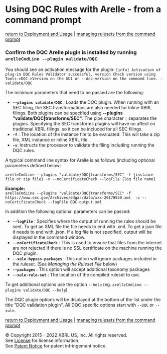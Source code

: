 # Using DQC Rules with Arelle - from a command prompt 
[return to Deployment and Usage](usage.md#using) | [managing rulesets from the command prompt](usage_rulesets.md)

### Confirm the DQC Arelle plugin is installed by running `arelleCmdLine --plugin validate/DQC`.

You should see an activation message for the plugin:
`
[info] Activation of plug-in DQC Rules Validator successful, version Check version using Tools->DQC->Version on the GUI or --dqc-version on the command line. - validate/DQC
`  

The minimum parameters that need to be passed are the following:
* **`--plugins validate/DQC`** : Loads the DQC plugin. When running with an SEC filing, the SEC transformations are also needed for Inline XBRL filings. Both plugins can be specified using **--plugins "validate/DQC|transforms/SEC"**. The pipe character `|` separates the plugins. Specifying the SEC transforms plugins will have no affect on traditional XBRL filings, so it can be included for all SEC filings.
* **`-f`** : The location of the instance file to be evaluated. This will take a zip file, XML instance or inline XBRL file.
* **`-v`**: Instructs the processor to validate the filing including running the DQC rules.

A typical command line syntax for Arelle is as follows (including optional parameters defined below:

`
arelleCmdLine --plugins "validate/DQC|transforms/SEC" -f {instance file or zip file} -v --noCertificateCheck --logFile {log file name}
`

**Example:**  
`
arelleCmdLine --plugins "validate/DQC|transforms/SEC" -f https://www.sec.gov/Archives/edgar/data/xxx-20170930.xml  -v --noCertificateCheck --logFile DQC-output.xml
`   

In addition the following optional parameters can be passed:

* **`--logFile`** : Specifies where the output of running the rules should be sent. To get an XML file the file needs to end with .xml. To get a json file it needs to end with .json. If a log file is not specified, output will be displayed in the command window.
* **`--noCertificateCheck`** : This is used to ensure that files from the internet are not rejected if there is no SSL certificate on the machine running the DQC plugin.
* **`--xule-bypass-packages`** : This option will ignore packages included in the ruleset. (See *Managing the Ruleset File* below)  
* **`--packages`** : This option will accept additional taxonomy packages
* **`--xule-rule-set`** : The location of the compiled ruleset to use. 

To get additional options use the option `--help` (eg. `arelleCmdLine --plugins validate/DQC --help`)

The DQC plugin options will be displayed at the bottom of the list under the title "DQC validation plugin". All DQC specific options start with `--DQC` or `--xule`.

[return to Deployment and Usage](usage.md#using) | [managing rulesets from the command prompt](usage_rulesets.md)
 
© Copyright 2015 - 2022 XBRL US, Inc. All rights reserved.   
See [License](https://xbrl.us/dqc-license) for license information.  
See [Patent Notice](https://xbrl.us/dqc-patent) for patent infringement notice.
